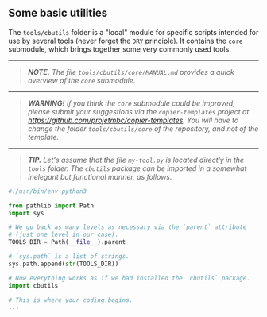 Some basic utilities
--------------------

The `tools/cbutils` folder is a "local" module for specific scripts intended for use by several tools (never forget the `DRY` principle). It contains the `core` submodule, which brings together some very commonly used tools.


---


> ***NOTE.*** *The file `tools/cbutils/core/MANUAL.md` provides a quick overview of the `core` submodule.*


---


> ***WARNING!*** *If you think the `core` submodule could be improved, please submit your suggestions via the `copier-templates` project at https://github.com/projetmbc/copier-templates. You will have to change the folder `tools/cbutils/core` of the repository, and not of the template.*


---


> ***TIP.*** *Let's assume that the file `my-tool.py` is located directly in the `tools` folder. The `cbutils` package can be imported in a somewhat inelegant but functional manner, as follows.*

~~~python
#!/usr/bin/env python3

from pathlib import Path
import sys

# We go back as many levels as necessary via the `parent` attribute
# (just one level in our case).
TOOLS_DIR = Path(__file__).parent

# `sys.path` is a list of strings.
sys.path.append(str(TOOLS_DIR))

# Now everything works as if we had installed the `cbutils` package.
import cbutils

# This is where your coding begins.
...
~~~
